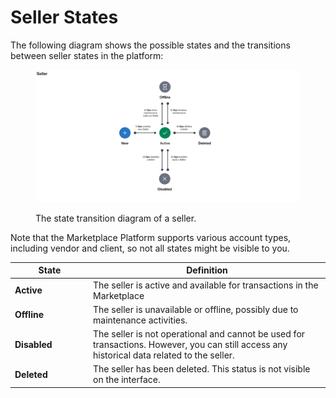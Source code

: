 # Seller States

The following diagram shows the possible states and the transitions between seller states in the platform:

<figure><img src="../../../.gitbook/assets/state_diagram_seller.png" alt=""><figcaption><p>The state transition diagram of a seller.</p></figcaption></figure>

Note that the Marketplace Platform supports various account types, including vendor and client, so not all states might be visible to you.

<table><thead><tr><th width="111">State</th><th>Definition</th></tr></thead><tbody><tr><td><strong>Active</strong></td><td>The seller is active and available for transactions in the Marketplace</td></tr><tr><td><strong>Offline</strong></td><td>The seller is unavailable or offline, possibly due to maintenance activities.</td></tr><tr><td><strong>Disabled</strong></td><td>The seller is not operational and cannot be used for transactions. However, you can still access any historical data related to the seller.</td></tr><tr><td><strong>Deleted</strong></td><td>The seller has been deleted. This status is not visible on the interface.</td></tr></tbody></table>
